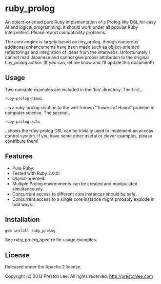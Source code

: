 ruby_prolog
====

An object-oriented pure Ruby implementation of a Prolog-like DSL for easy AI and logical programming. It should work under all popular Ruby interpreters. Please report compatibility problems.

The core engine is largely based on tiny_prolog, though numerous additional enhancements have been made
such as object-oriented refactorings and integration of ideas from the interwebs. Unfortunately I cannot
read Japanese and cannot give proper attribution to the original tiny_prolog author. (If *you* can, let
me know and I'll update this document!)


Usage
----

Two runnable examples are included in the 'bin' directory. The first..

    ruby-prolog-hanoi

..is a ruby-prolog solution to the well-known "Towers of Hanoi" problem in computer science. The second..

    ruby-prolog-acls

..shows the ruby-prolog DSL can be trivially used to implement an access control system. If you have some other useful or clever examples, please contribute them!


Features
----

* Pure Ruby.
* Tested with Ruby 2.0.0! 
* Object-oriented.
* Multiple Prolog environments can be created and manipulated simultaneously.
* Concurrent access to different core instances should be safe.
* Concurrent access to a single core instance might probably explode in odd ways.


Installation
----

    gem install ruby_prolog

See ruby_prolog_spec.rb for usage examples. 


License
----

Released under the Apache 2 license.

Copyright (c) 2013 Preston Lee. All rights reserved. http://prestonlee.com
